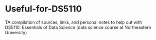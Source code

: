 # Useful-for-DS5110
TA compilation of sources, links, and personal notes to help out with DS5110: Essentials of Data Science (data science course at Northeastern University)
